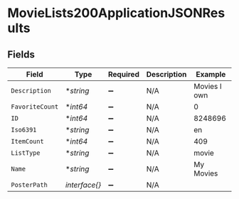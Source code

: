 # MovieLists200ApplicationJSONResults


## Fields

| Field              | Type               | Required           | Description        | Example            |
| ------------------ | ------------------ | ------------------ | ------------------ | ------------------ |
| `Description`      | **string*          | :heavy_minus_sign: | N/A                | Movies I own       |
| `FavoriteCount`    | **int64*           | :heavy_minus_sign: | N/A                | 0                  |
| `ID`               | **int64*           | :heavy_minus_sign: | N/A                | 8248696            |
| `Iso6391`          | **string*          | :heavy_minus_sign: | N/A                | en                 |
| `ItemCount`        | **int64*           | :heavy_minus_sign: | N/A                | 409                |
| `ListType`         | **string*          | :heavy_minus_sign: | N/A                | movie              |
| `Name`             | **string*          | :heavy_minus_sign: | N/A                | My Movies          |
| `PosterPath`       | *interface{}*      | :heavy_minus_sign: | N/A                |                    |